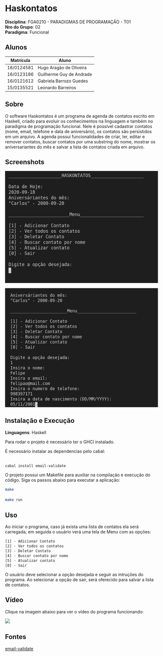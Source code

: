 # Haskontatos

**Disciplina**: FGA0210 - PARADIGMAS DE PROGRAMAÇÃO - T01 <br>
**Nro do Grupo**: 02<br>
**Paradigma**: Funcional<br>

## Alunos
|Matrícula | Aluno |
| -- | -- |
| 16/0124581  | Hugo Aragão de Oliveira |
| 16/0123186  | Guilherme Guy de Andrade |
| 16/0121612  | Gabriela Barrozo Guedes |
| 15/0135521  | Leonardo Barreiros |


## Sobre 

O software Haskontatos é um programa de agenda de contatos escrito em Haskell, criado para evoluir os conhecimentos na linguagem e também no paradigma de programação funcional. Nele é possível cadastrar contatos (nome, email, telefone e data de aniversário), os contatos são persistidos em um arquivo. A agenda possui funcionalidades de criar, ler, editar e remover contatos, buscar contatos por uma substring do nome, mostrar os aniversariantes do mês e salvar a lista de contatos criada em arquivo. 

## Screenshots

![](./img/print1.png)

![](./img/print2.png)

## Instalação e Execução
**Linguagens**: Haskell<br>

Para rodar o projeto é necessário ter o GHCI instalado. 

É necessário instalar as dependencias pelo cabal:
```sh

cabal install email-validate
```

O projeto possui um Makefile para auxiliar na compilação e execução do código. Siga os passos abaixo para executar a aplicação:

```sh
make

make run
```

## Uso 
Ao iniciar o programa, caso já exista uma lista de contatos ela será carregada, em seguida o usuário verá uma tela de Menu com as opções:

```
[1] - Adicionar Contato
[2] - Ver todos os contatos
[3] - Deletar Contato
[4] - Buscar contato por nome
[5] - Atualizar contato
[0] - Sair
```

O usuário deve selecionar a opção desejada e seguir as intruções do programa. Ao selecionar a opção de sair, será oferecido para salvar a lista de contatos.

## Vídeo
Clique na imagem abaixo para ver o vídeo do programa funcionando:

[<img src="https://img.youtube.com/vi/ggt-cIWazMM/maxresdefault.jpg">](https://youtu.be/ggt-cIWazMM)

<!-- ## Outros 
Quaisquer outras informações sobre seu projeto podem ser descritas a seguir. -->

## Fontes
[email-validate](https://hackage.haskell.org/package/email-validate)
